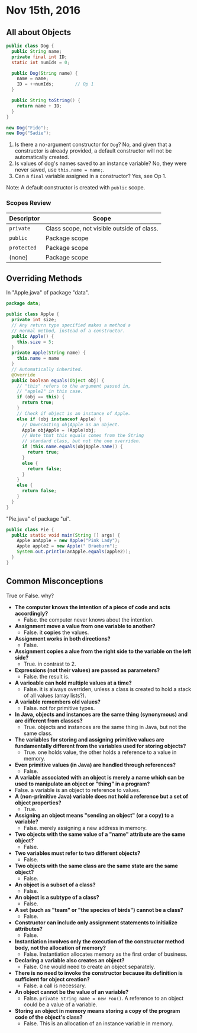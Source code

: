 Nov 15th, 2016
==============

All about Objects
-----------------

```java
public class Dog {
  public String name;
  private final int ID;
  static int numIds = 0;

  public Dog(String name) {
    name = name;
    ID = ++numIds;        // Op 1
  }

  public String toString() {
    return name + ID;
  }
}
```

```java
new Dog("Fido");
new Dog("Sadie");
```

1. Is there a no-argument constructor for `Dog`? No, and given that a constructor is already provided, a default constructor will not be automatically created.
2. Is values of dog's names saved to an instance variable? No, they were never saved, use `this.name = name;`.
3. Can a `final` variable assigned in a constructor? Yes, see Op 1.

Note: A default constructor is created with `public` scope.

### Scopes Review

| Descriptor   | Scope                                      |
|--------------|--------------------------------------------|
| `private`    | Class scope, not visible outside of class. |
| `public`     | Package scope                              |
| `protected`  | Package scope                              |
| (none)       | Package scope                              |

<div class="page-break"></div>

Overriding Methods
------------------

In "Apple.java" of package "data".

```java
package data;

public class Apple {
  private int size;
  // Any return type specified makes a method a
  // normal method, instead of a constructor.
  public Apple() {
    this.size = 5;
  }
  private Apple(String name) {
    this.name = name
  }
  // Automatically inherited.
  @Override
  public boolean equals(Object obj) {
    // "this" refers to the argument passed in,
    // "apple2" in this case.
    if (obj == this) {
      return true;
    }
    // Check if object is an instance of Apple.
    else if (obj instanceof Apple) {
      // Downcasting objApple as an object.
      Apple objApple = (Apple)obj;
      // Note that this equals comes from the String
      // standard class, but not the one overriden.
      if (this.name.equals(objApple.name)) {
        return true;
      }
      else {
        return false;
      }
    }
    else {
      return false;
    }
  }
}
```

"Pie.java" of package "ui".

```java
public class Pie {
  public static void main(String [] args) {
    Apple anApple = new Apple("Pink Lady");
    Apple apple2 = new Apple(" Braeburn");
    System.out.println(anApple.equals(apple2));
  }
}
```

<div class="page-break"></div>

Common Misconceptions
---------------------

True or False. why?

- **The computer knows the intention of a piece of code and acts accordingly?**
  - False. the computer never knows about the intention.
- **Assignment move a value from one variable to another?**
  - False. it **copies** the values.
- **Assignment works in both directions?**
  - False.
- **Assignment copies a alue from the right side to the variable on the left side?**
  - True. in contrast to 2.
- **Expressions (not their values) are passed as parameters?**
  - False. the result is.
- **A varioable can hold multiple values at a time?**
  - False. it is always overriden, unless a class is created to hold a stack of all values (array lists?).
- **A variable remembers old values?**
  - False. not for primitive types.
- **In Java, objects and instances are the same thing (synonymous) and are different from classes?**
  - True. objects and instances are the same thing in Java, but not the same class.
- **The variables for storing and assigning primitive values are fundamentally different from the variables used for storing objects?**
  - True. one holds value, the other holds a reference to a value in memory.
- **Even primitive values (in Java) are handled through references?**
  - False.
-  **A variable associated with an object is merely a name which can be used to manipulate an object or "thing" in a program?**
  - False. a variable is an object to reference to values.
- **A (non-primitive Java) variable does not hold a reference but a set of object properties?**
  - True.
- **Assigning an object means "sending an object" (or a copy) to a variable?**
  - False. merely assigning a new address in memory.
- **Two objects with the same value of a "name" attribute are the same object?**
  - False.
- **Two variables must refer to two different objects?**
  - False.
- **Two objects with the same class are the same state are the same object?**
  - False.
- **An object is a subset of a class?**
  - False.
- **An object is a subtype of a class?**
  - False.
- **A set (such as "team" or "the species of birds") cannot be a class?**
  - False.
- **Constructor can include only assignment statements to initialize attributes?**
  - False.
- **Instantiation involves only the execution of the constructor method body, not the allocation of memory?**
  - False. Instantiation allocates memory as the first order of business.
- **Declaring a variable also creates an object?**
  - False. One would need to create an object separately.
- **There is no need to invoke the constructor because its definition is sufficient for object creation?**
  - False. a call is necessary.
- **An object cannot be the value of an variable?**
  - False. `private String name = new Foo()`. A reference to an object could be a value of a variable.
- **Storing an object in memory means storing a copy of the program code of the object's class?**
  - False. This is an allocation of an instance variable in memory.

